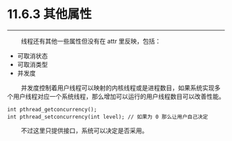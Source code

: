 # 11.6.3 其他属性
***

&emsp;&emsp;
线程还有其他一些属性但没有在 attr 里反映，包括：

+ 可取消状态
+ 可取消类型
+ 并发度

&emsp;&emsp;
并发度控制着用户线程可以映射的内核线程或是进程数目，如果系统实现多个用户线程对应一个系统线程，那么增加可以运行的用户线程数目可以改善性能。

    int pthread_getconcurrency();
    int pthread_setconcurrency(int level); // 如果为 0 那么让用户自己决定
    
&emsp;&emsp;
不过这里只提供接口，系统可以决定是否采用。